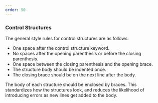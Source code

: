 ```yaml
---
order: 50
---
```


### Control Structures

The general style rules for control structures are as follows:

* One space after the control structure keyword.
* No spaces after the opening parenthesis or before the closing parenthesis.
* One space between the closing parenthesis and the opening brace.
* The structure body should be indented once.
* The closing brace should be on the next line after the body.

The body of each structure should be enclosed by braces. This standardizes how the structures look, and reduces the likelihood of introducing errors as new lines get added to the body.
